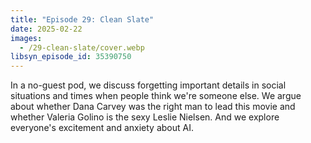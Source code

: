 ```yaml
---
title: "Episode 29: Clean Slate"
date: 2025-02-22
images:
  - /29-clean-slate/cover.webp
libsyn_episode_id: 35390750
---
```


In a no-guest pod, we discuss forgetting important details in social situations and times when people think we're someone else. We argue about whether Dana Carvey was the right man to lead this movie and whether Valeria Golino is the sexy Leslie Nielsen. And we explore everyone's excitement and anxiety about AI.

<!--more-->
